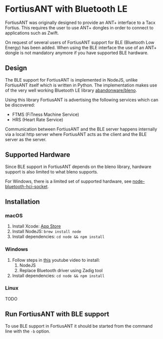 # FortiusANT with Bluetooth LE

FortiusANT was originally designed to provide an ANT+ interface to a Tacx Fortius. This requires the user to use ANT+ dongles in order to connect to applications such as Zwift.

On request of several users of FortiusANT support for BLE (Bluetooth Low Energy) has been added. When using the BLE interface the use of an ANT+ dongle is not mandatory anymore if you have supported BLE hardware.

## Design

The BLE support for FortiusANT is implemented in NodeJS, unlike FortiusANT itself which is written in Python. The implementation makes use of the very well working Bluetooth LE library [abandonware/bleno](https://github.com/abandonware/bleno).

Using this library FortiusANT is advertising the following services which can be discovered:
* FTMS (FiTness Machine Service)
* HRS (Heart Rate Service)

Communication between FortiusANT and the BLE server happens internally via a local http server where FortiusANT acts as the client and the BLE server as the server.

## Supported Hardware

Since BLE support in FortiusANT depends on the bleno library, hardware support is also limited to what bleno supports.

For Windows, there is a limited set of supported hardware, see [node-bluetooth-hci-socket](https://github.com/noble/node-bluetooth-hci-socket#windows).

## Installation

### macOS

1. Install Xcode: [App Store](https://apps.apple.com/nl/app/xcode/id497799835?l=en&mt=12)
2. Install NodeJS: `brew install node`
3. Install dependencies: `cd node && npm install`

### Windows
1. Follow steps in [this](https://youtu.be/mL9B8wuEdms?t=80) youtube video to install:
    1. NodeJS
    2. Replace Bluetooth driver using Zadig tool
2. Install dependencies: `cd node && npm install`

### Linux
TODO

## Run FortiusANT with BLE support

To use BLE support in FortiusANT it should be started from the command line with the `-b` option.
